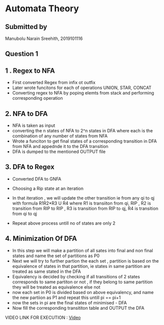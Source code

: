 # Automata Theory

## Submitted by

Manubolu Narain Sreehith, 2019101116

## Question 1

## 1 . Regex to NFA

- First converted Regex from infix ot outfix
- Later wrote funcitons for each of operations UNION, STAR, CONCAT
- Converting regex to NFA by poping elemts from stack and performing corresponding operation

## 2. NFA to DFA

- NFA is taken as input
- converting the n states of NFA to 2^n states in DFA where each is the combination of any number of states from NFA
- Wrote a funciton to get final states of a corresponding transition in DFA from NFA and appednde it to the DFA transition
- DFA is dumped to the mentioned OUTPUT file

## 3. DFA to Regex

- Converted DFA to GNFA
- Choosing a Rip state at an iteration
- In that iteration , we will update the other transition ie from any qi to qj with formula R1R2\*R3 U R4
  where R1 is transiiton from qi, RIP , R2 is transition from RIP to RIP , R3 is transition from RIP to qj, R4 is transition from qi to qj

- Repeat above process untill no of states are only 2

## 4. Minimization Of DFA

- In this step we will make a partition of all sates into final and non final states and name the set of partitions as P0
- Next we will try to further partion the each set , partition is based on the equivalence of states in that partition, ie states in same partition are treated as same stated in the DFA
- Equivalency is decided by checking if all transitions of 2 states corresponds to same partiton or not , if they belong to same partition they will be treated as equivalence else not
- now each set in P0 is divided based on above equivalency, and name the new partiion as P1 and repeat this untill pi == pi+1
- now the sets in pi are the final states of minimised - DFA
- Now fill the corresponding transititon table and OUTPUT the DFA

VIDEO LINK FOR EXECUTION : [Video](https://iiitaphyd-my.sharepoint.com/:v:/g/personal/narain_sreehith_students_iiit_ac_in/EQgF-sPB_I5Psgt0hiqU_DIBdeNh2Wboou6Mhjn0oUMcDw?e=WtaAlI)
